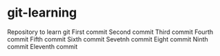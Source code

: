 # git-learning
Repository to learn git 
First commit
Second commit
Third commit
Fourth commit
Fifth commit
Sixth commit
Sevetnh commit
Eight commit
Ninth commit
Eleventh commit
